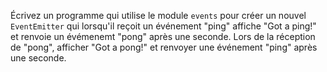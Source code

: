 Écrivez un programme qui utilise le module `events` pour créer un nouvel `EventEmitter` qui lorsqu'il reçoit un événement "ping" affiche "Got a ping!" et renvoie un évémenemt "pong" après une seconde. Lors de la réception de "pong", afficher "Got a pong!" et renvoyer une événement "ping" après une seconde.
